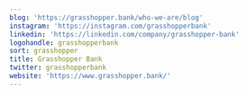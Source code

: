 ```yaml
---
blog: 'https://grasshopper.bank/who-we-are/blog'
instagram: 'https://instagram.com/grasshopperbank'
linkedin: 'https://linkedin.com/company/grasshopper-bank'
logohandle: grasshopperbank
sort: grasshopper
title: Grasshopper Bank
twitter: grasshopperbank
website: 'https://www.grasshopper.bank/'
---
```

